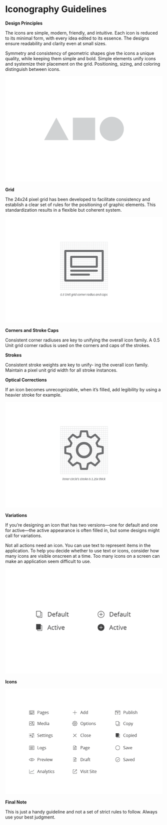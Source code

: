 # Iconography Guidelines

**Design Principles**

The icons are simple, modern, friendly, and intuitive. Each icon is reduced to its minimal form, with every idea edited to its essence. The designs ensure readability and clarity even at small sizes.

Symmetry and consistency of geometric shapes give the icons a unique quality, while keeping them simple and bold. Simple elements unify icons and systemize their placement on the grid. Positioning, sizing, and coloring distinguish between icons.

<p align="center">
  <img src="../assets/images/design-principles.png?raw=true" alt="design-principles"/>
</p>

**Grid**

The 24x24 pixel grid has been developed to facilitate consistency and establish a clear set of rules for the positioning of graphic elements. This standardization results in a flexible but coherent system. 

<p align="center">
  <img src="../assets/images/grid.png?raw=true" alt="grid"/>
</p>

**Corners and Stroke Caps**

Consistent corner radiuses are key to unifying the overall icon family. A 0.5 Unit grid corner radius is used on the corners and caps of the strokes. 

**Strokes**

Consistent stroke weights are key to unify- ing the overall icon family. Maintain a pixel unit grid width for all stroke instances. 

**Optical Corrections**

If an icon becomes unrecognizable, when it’s filled, add legibility by using a heavier stroke for example.

<p align="center">
  <img src="../assets/images/optical-corrections.png?raw=true" alt="optical-corrections"/>
</p>

**Variations**

If you’re designing an icon that has two versions—one for default and one for active—the active appearance is often filled in, but some designs might call for variations.

Not all actions need an icon. You can use text to represent items in the application. To help you decide whether to use text or icons, consider how many icons are visible onscreen at a time. Too many icons on a screen can make an application seem difficult to use. 

<p align="center">
  <img src="../assets/images/variations.png?raw=true" alt="variations"/>
</p>

**Icons**

<p align="center">
  <img src="../assets/images/icons.png?raw=true" alt="icons"/>
</p>

**Final Note**

This is just a handy guideline and not a set of strict rules to follow. Always use your best judgment.
